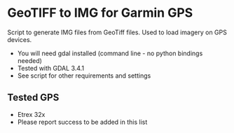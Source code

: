 # GeoTIFF to IMG for Garmin GPS

Script to generate IMG files from GeoTiff files. Used to load imagery on GPS devices.

- You will need gdal installed (command line - no python bindings needed)
- Tested with GDAL 3.4.1
- See script for other requirements and settings

## Tested GPS

- Etrex 32x
- Please report success to be added in this list
